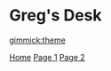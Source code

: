 # Greg's Desk

[gimmick:theme](slate)

[Home](index.md)
[Page 1](pages/page1.md)
[Page 2](pages/page2.md)
